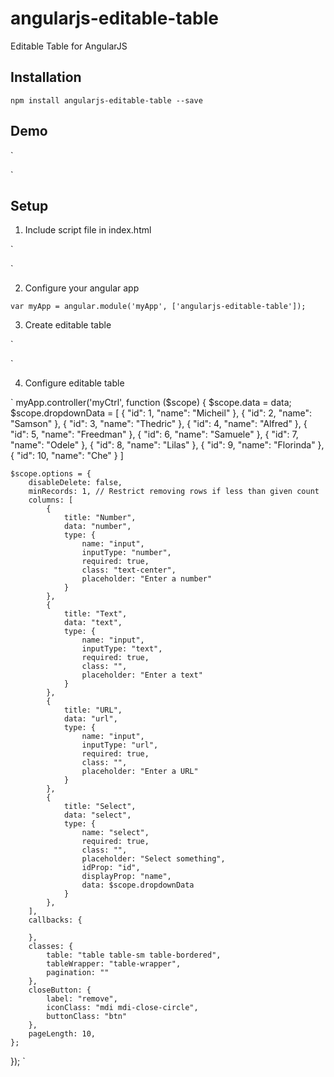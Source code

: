 # angularjs-editable-table

Editable Table for AngularJS

## Installation

`npm install angularjs-editable-table --save`

## Demo
`

`

## Setup

1. Include script file in index.html

`
<script src="./node_modules/angularjs-editable-table/dist/editable-table.js"></script>
`

2. Configure your angular app

`
var myApp = angular.module('myApp', ['angularjs-editable-table']);
`

3. Create editable table

`
<div editable-table form-instance="formInstance" data="data" options="options" heading="Optional Heading">
`

4. Configure editable table

`
myApp.controller('myCtrl', function ($scope) {
    $scope.data = data;
    $scope.dropdownData = [
        { "id": 1, "name": "Micheil" },
        { "id": 2, "name": "Samson" },
        { "id": 3, "name": "Thedric" },
        { "id": 4, "name": "Alfred" },
        { "id": 5, "name": "Freedman" },
        { "id": 6, "name": "Samuele" },
        { "id": 7, "name": "Odele" },
        { "id": 8, "name": "Lilas" },
        { "id": 9, "name": "Florinda" },
        { "id": 10, "name": "Che" }
    ]

    $scope.options = {
        disableDelete: false,
        minRecords: 1, // Restrict removing rows if less than given count
        columns: [
            {
                title: "Number",
                data: "number",
                type: {
                    name: "input",
                    inputType: "number",
                    required: true,
                    class: "text-center",
                    placeholder: "Enter a number"
                }
            },
            {
                title: "Text",
                data: "text",
                type: {
                    name: "input",
                    inputType: "text",
                    required: true,
                    class: "",
                    placeholder: "Enter a text"
                }
            },
            {
                title: "URL",
                data: "url",
                type: {
                    name: "input",
                    inputType: "url",
                    required: true,
                    class: "",
                    placeholder: "Enter a URL"
                }
            },
            {
                title: "Select",
                data: "select",
                type: {
                    name: "select",
                    required: true,
                    class: "",
                    placeholder: "Select something",
                    idProp: "id",
                    displayProp: "name",
                    data: $scope.dropdownData
                }
            },
        ],
        callbacks: {

        },
        classes: {
            table: "table table-sm table-bordered",
            tableWrapper: "table-wrapper",
            pagination: ""
        },
        closeButton: {
            label: "remove",
            iconClass: "mdi mdi-close-circle",
            buttonClass: "btn"
        },
        pageLength: 10,
    };

});
`